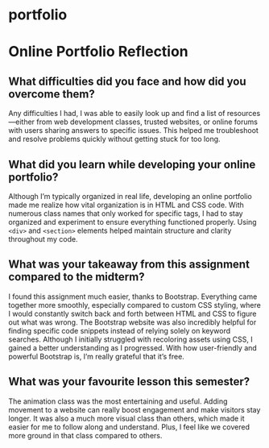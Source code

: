 # portfolio

# Online Portfolio Reflection

## What difficulties did you face and how did you overcome them?

Any difficulties I had, I was able to easily look up and find a list of resources—either from web development classes, trusted websites, or online forums with users sharing answers to specific issues. This helped me troubleshoot and resolve problems quickly without getting stuck for too long.

## What did you learn while developing your online portfolio?

Although I’m typically organized in real life, developing an online portfolio made me realize how vital organization is in HTML and CSS code. With numerous class names that only worked for specific tags, I had to stay organized and experiment to ensure everything functioned properly. Using `<div>` and `<section>` elements helped maintain structure and clarity throughout my code.

## What was your takeaway from this assignment compared to the midterm?

I found this assignment much easier, thanks to Bootstrap. Everything came together more smoothly, especially compared to custom CSS styling, where I would constantly switch back and forth between HTML and CSS to figure out what was wrong. The Bootstrap website was also incredibly helpful for finding specific code snippets instead of relying solely on keyword searches. Although I initially struggled with recoloring assets using CSS, I gained a better understanding as I progressed. With how user-friendly and powerful Bootstrap is, I’m really grateful that it’s free.

## What was your favourite lesson this semester?

The animation class was the most entertaining and useful. Adding movement to a website can really boost engagement and make visitors stay longer. It was also a much more visual class than others, which made it easier for me to follow along and understand. Plus, I feel like we covered more ground in that class compared to others.
